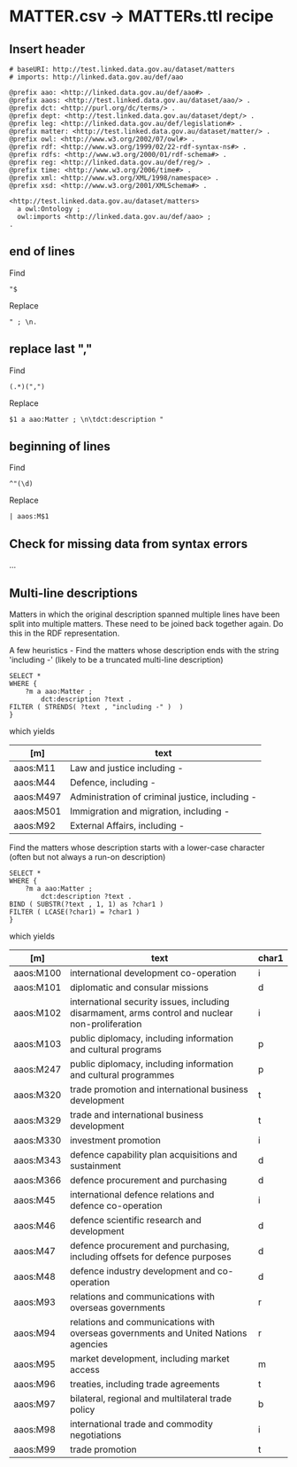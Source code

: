 # MATTER.csv -> MATTERs.ttl recipe

## Insert header
```
# baseURI: http://test.linked.data.gov.au/dataset/matters
# imports: http://linked.data.gov.au/def/aao

@prefix aao: <http://linked.data.gov.au/def/aao#> .
@prefix aaos: <http://test.linked.data.gov.au/dataset/aao/> .
@prefix dct: <http://purl.org/dc/terms/> .
@prefix dept: <http://test.linked.data.gov.au/dataset/dept/> .
@prefix leg: <http://linked.data.gov.au/def/legislation#> .
@prefix matter: <http://test.linked.data.gov.au/dataset/matter/> .
@prefix owl: <http://www.w3.org/2002/07/owl#> .
@prefix rdf: <http://www.w3.org/1999/02/22-rdf-syntax-ns#> .
@prefix rdfs: <http://www.w3.org/2000/01/rdf-schema#> .
@prefix reg: <http://linked.data.gov.au/def/reg/> .
@prefix time: <http://www.w3.org/2006/time#> .
@prefix xml: <http://www.w3.org/XML/1998/namespace> .
@prefix xsd: <http://www.w3.org/2001/XMLSchema#> .

<http://test.linked.data.gov.au/dataset/matters>
  a owl:Ontology ;
  owl:imports <http://linked.data.gov.au/def/aao> ;
.
```

## end of lines
Find
```
"$
```
Replace
```
" ; \n.
```

## replace last ","
Find
```
(.*)(",")
```
Replace
```
$1 a aao:Matter ; \n\tdct:description "
```

## beginning of lines
Find
```
^"(\d)
```
Replace
```
| aaos:M$1
```

## Check for missing data from syntax errors
...

## Multi-line descriptions
Matters in which the original description spanned multiple lines have been split into multiple matters.
These need to be joined back together again.
Do this in the RDF representation.

A few heuristics -
Find the matters whose description ends with the string 'including -' (likely to be a truncated multi-line description)
```
SELECT *
WHERE {
	?m a aao:Matter ;
		dct:description ?text .
FILTER ( STRENDS( ?text , "including -" )  )
}
```
which yields

| [m] | text |
| -- | -- |
| aaos:M11 | Law and justice including - |
| aaos:M44 | Defence, including - |
| aaos:M497 | Administration of criminal justice, including - |
| aaos:M501 | Immigration and migration, including - |
| aaos:M92 | External Affairs, including - |

Find the matters whose description starts with a lower-case character (often but not always a run-on description)
```
SELECT *
WHERE {
	?m a aao:Matter ;
		dct:description ?text .
BIND ( SUBSTR(?text , 1, 1) as ?char1 )
FILTER ( LCASE(?char1) = ?char1 )
}
```
which yields

| [m] | text | char1 |
| -- | -- | -- |
| aaos:M100 | international development co-operation | i |
| aaos:M101 | diplomatic and consular missions | d |
| aaos:M102 | international security issues, including disarmament, arms control and nuclear non-proliferation | i |
| aaos:M103 | public diplomacy, including information and cultural programs | p |
| aaos:M247 | public diplomacy, including information and cultural programmes | p |
| aaos:M320 | trade promotion and international business development | t |
| aaos:M329 | trade and international business development | t |
| aaos:M330 | investment promotion | i |
| aaos:M343 | defence capability plan acquisitions and sustainment | d |
| aaos:M366 | defence procurement and purchasing | d |
| aaos:M45 | international defence relations and defence co-operation | i |
| aaos:M46 | defence scientific research and development | d |
| aaos:M47 | defence procurement and purchasing, including offsets for defence purposes | d |
| aaos:M48 | defence industry development and co-operation | d |
| aaos:M93 | relations and communications with overseas governments | r |
| aaos:M94 | relations and communications with overseas governments and United Nations agencies | r |
| aaos:M95 | market development, including market access | m |
| aaos:M96 | treaties, including trade agreements | t |
| aaos:M97 | bilateral, regional and multilateral trade policy | b |
| aaos:M98 | international trade and commodity negotiations | i |
| aaos:M99 | trade promotion | t |
